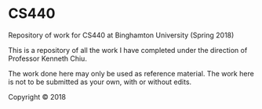 # CS440
Repository of work for CS440 at Binghamton University (Spring 2018)

This is a repository of all the work I have completed under the direction of Professor Kenneth Chiu.

The work done here may only be used as reference material. The work here is not to be submitted as your own, with or without edits.

Copyright © 2018



